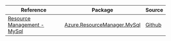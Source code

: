 | Reference | Package | Source |
|---|---|---|
|[Resource Management - MySql](resourcemanager.mysql-readme.md)|[Azure.ResourceManager.MySql](https://www.nuget.org/packages/Azure.ResourceManager.MySql)|[Github](https://github.com/Azure/azure-sdk-for-net/blob/main/sdk/mysql/Azure.ResourceManager.MySql)|
